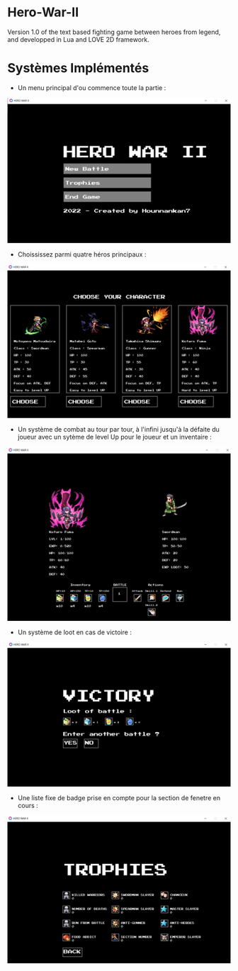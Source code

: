# Hero-War-II
Version 1.0 of the text based fighting game between heroes from legend, and developped in Lua and LOVE 2D framework.

# Systèmes Implémentés

+ Un menu principal d'ou commence toute la partie :

![Screenshot](assets/readme_image/menu_principal.PNG)

+ Choississez parmi quatre héros principaux :

![Screenshot](assets/readme_image/character_choose.PNG)

+ Un système de combat au tour par tour, à l'infini jusqu'à la défaite du joueur avec un sytème de level Up pour le joueur et un inventaire :

![Screenshot](assets/readme_image/battle.PNG)


+ Un système de loot en cas de victoire :

![Screenshot](assets/readme_image/loot_system.PNG)

+ Une liste fixe de badge prise en compte pour la section de fenetre en cours :

![Screenshot](assets/readme_image/trophy.PNG)
